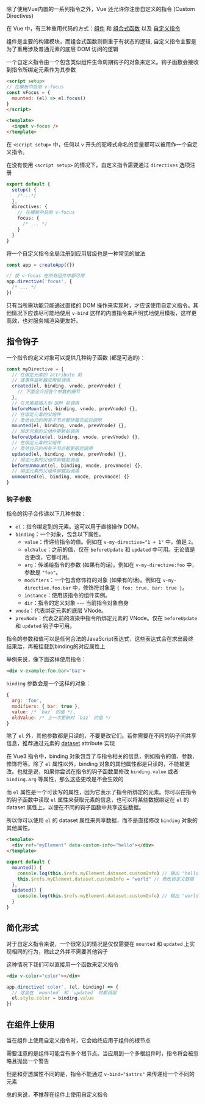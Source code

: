 除了使用Vue内置的一系列指令之外，Vue 还允许你注册自定义的指令 (Custom Directives)

在 Vue 中，有三种重用代码的方式：[组件](https://cn.vuejs.org/guide/essentials/component-basics.html) 和 [组合式函数](https://cn.vuejs.org/guide/reusability/composables.html) 以及 [自定义指令](https://cn.vuejs.org/guide/reusability/custom-directives.html#introduction)

组件是主要的构建模块，而组合式函数则侧重于有状态的逻辑, 自定义指令主要是为了重用涉及普通元素的底层 DOM 访问的逻辑



一个自定义指令由一个包含类似组件生命周期钩子的对象来定义。钩子函数会接收到指令所绑定元素作为其参数

```html
<script setup>
// 在模板中启用 v-focus
const vFocus = {
  mounted: (el) => el.focus()
}
</script>

<template>
  <input v-focus />
</template>
```



在 `<script setup>` 中，任何以 `v` 开头的驼峰式命名的变量都可以被用作一个自定义指令。

在没有使用 `<script setup>` 的情况下，自定义指令需要通过 `directives` 选项注册

```ts
export default {
  setup() {
    /*...*/
  },
  directives: {
    // 在模板中启用 v-focus
    focus: {
      /* ... */
    }
  }
}
```

将一个自定义指令全局注册到应用层级也是一种常见的做法

```ts
const app = createApp({})

// 使 v-focus 在所有组件中都可用
app.directive('focus', {
  /* ... */
})
```



只有当所需功能只能通过直接的 DOM 操作来实现时，才应该使用自定义指令。其他情况下应该尽可能地使用 `v-bind` 这样的内置指令来声明式地使用模板，这样更高效，也对服务端渲染更友好。



## 指令钩子

一个指令的定义对象可以提供几种钩子函数 (都是可选的)：

```js
const myDirective = {
  // 在绑定元素的 attribute 前
  // 或事件监听器应用前调用
  created(el, binding, vnode, prevVnode) {
    // 下面会介绍各个参数的细节
  },
  // 在元素被插入到 DOM 前调用
  beforeMount(el, binding, vnode, prevVnode) {},
  // 在绑定元素的父组件
  // 及他自己的所有子节点都挂载完成后调用
  mounted(el, binding, vnode, prevVnode) {},
  // 绑定元素的父组件更新前调用
  beforeUpdate(el, binding, vnode, prevVnode) {},
  // 在绑定元素的父组件
  // 及他自己的所有子节点都更新后调用
  updated(el, binding, vnode, prevVnode) {},
  // 绑定元素的父组件卸载前调用
  beforeUnmount(el, binding, vnode, prevVnode) {},
  // 绑定元素的父组件卸载后调用
  unmounted(el, binding, vnode, prevVnode) {}
}
```

### 钩子参数

指令的钩子会传递以下几种参数：

- `el`：指令绑定到的元素。这可以用于直接操作 DOM。
- `binding`：一个对象，包含以下属性。
  - `value`：传递给指令的值。例如在 `v-my-directive="1 + 1"` 中，值是 `2`。
  - `oldValue`：之前的值，仅在 `beforeUpdate` 和 `updated` 中可用。无论值是否更改，它都可用。
  - `arg`：传递给指令的参数 (如果有的话)。例如在 `v-my-directive:foo` 中，参数是 `"foo"`。
  - `modifiers`：一个包含修饰符的对象 (如果有的话)。例如在 `v-my-directive.foo.bar` 中，修饰符对象是 `{ foo: true, bar: true }`。
  - `instance`：使用该指令的组件实例。
  - `dir`：指令的定义对象 --- 当前指令对象自身
- `vnode`：代表绑定元素的底层 VNode。
- `prevNode`：代表之前的渲染中指令所绑定元素的 VNode。仅在 `beforeUpdate` 和 `updated` 钩子中可用。



指令的参数和值可以是任何合法的JavaScript表达式，这些表达式会在求出最终结果后，再被挂载到binding的对应属性上



举例来说，像下面这样使用指令：

```html
<div v-example:foo.bar="baz">
```

`binding` 参数会是一个这样的对象：

```js
{
  arg: 'foo',
  modifiers: { bar: true },
  value: /* `baz` 的值 */,
  oldValue: /* 上一次更新时 `baz` 的值 */
}
```



除了 `el` 外，其他参数都是只读的，不要更改它们。若你需要在不同的钩子间共享信息，推荐通过元素的 [dataset](https://developer.mozilla.org/en-US/docs/Web/API/HTMLElement/dataset) attribute 实现

在 Vue3 指令中，binding 对象包含了与指令相关的信息，例如指令的值、参数、修饰符等。除了 `el` 属性以外，binding 对象的其他属性都是只读的，不能被更改。也就是说，如果你尝试在指令的钩子函数里修改 `binding.value` 或者 `binding.arg` 等属性，那么这些更改是不会生效的

而 `el` 属性是一个可读写的属性，因为它表示了指令所绑定的元素。你可以在指令的钩子函数中读取 `el` 属性来获取元素的信息，也可以将某些数据绑定在 `el` 的 dataset 属性上，以便在不同的钩子函数中共享这些数据。

所以你可以使用 `el` 的 dataset 属性来共享数据，而不是直接修改 `binding` 对象的其他属性。

```html
<template>
  <div ref="myElement" data-custom-info="hello"></div>
</template>
```

```js
export default {
  mounted() {
    console.log(this.$refs.myElement.dataset.customInfo) // 输出 "hello"
    this.$refs.myElement.dataset.customInfo = "world" // 修改自定义数据
  },
  updated() {
    console.log(this.$refs.myElement.dataset.customInfo) // 输出 "world"
  }
}
```



## 简化形式

对于自定义指令来说，一个很常见的情况是仅仅需要在 `mounted` 和 `updated` 上实现相同的行为，除此之外并不需要其他钩子

这种情况下我们可以直接用一个函数来定义指令

```html
<div v-color="color"></div>
```

```js
app.directive('color', (el, binding) => {
  // 这会在 `mounted` 和 `updated` 时都调用
  el.style.color = binding.value
})
```



## 在组件上使用

当在组件上使用自定义指令时，它会始终应用于组件的根节点

需要注意的是组件可能含有多个根节点。当应用到一个多根组件时，指令将会被忽略且抛出一个警告

但是和穿透属性不同的是，指令不能通过 `v-bind="$attrs"` 来传递给一个不同的元素

总的来说，**不**推荐在组件上使用自定义指令

